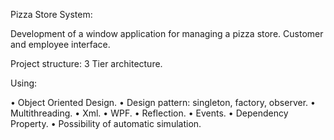 Pizza Store System:

Development of a window application for managing a pizza store. Customer and employee interface. 

Project structure: 3 Tier architecture.

Using:

•	Object Oriented Design.
•	Design pattern: singleton, factory, observer.
•	Multithreading.
•	Xml.
•	WPF.
•	Reflection.
•	Events.
•	Dependency Property.
•	Possibility of automatic simulation.


